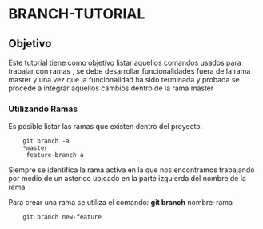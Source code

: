 # BRANCH-TUTORIAL

## Objetivo

Este tutorial tiene como objetivo listar aquellos comandos usados para trabajar con ramas
, se debe desarrollar funcionalidades fuera de la rama master y una vez que la funcionalidad 
ha sido terminada y probada se procede a integrar aquellos cambios dentro de la rama master

### Utilizando Ramas 

Es posible listar las ramas que existen dentro del proyecto:

```
    git branch -a
    *master
     feature-branch-a
```

Siempre se identifica la rama activa en la que nos encontramos trabajando por medio de un asterico ubicado
en la parte izquierda del nombre de la rama

Para crear una rama se utiliza el comando: **git branch** nombre-rama

```
    git branch new-feature
```
